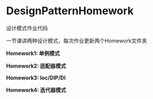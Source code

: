 # DesignPatternHomework
设计模式作业代码

一节课讲两种设计模式，每次作业更新两个Homework文件夹

**Homework1: 单例模式**

**Homework2: 适配器模式**

**Homework3: Ioc/DIP/DI**

**Homework4: 迭代器模式**
